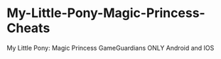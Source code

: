 # My-Little-Pony-Magic-Princess-Cheats
My Little Pony: Magic Princess GameGuardians ONLY Android and IOS
